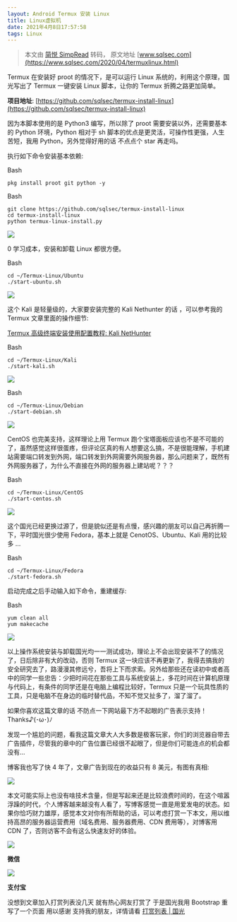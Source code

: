 ```yaml
---
layout: Android Termux 安装 Linux
title: Linux虚拟机
date: 2021年4月8日17:57:58
tags: Linux
---
```




> 本文由 [简悦 SimpRead](http://ksria.com/simpread/) 转码， 原文地址 [www.sqlsec.com](https://www.sqlsec.com/2020/04/termuxlinux.html)

Termux 在安装好 proot 的情况下，是可以运行 Linux 系统的，利用这个原理，国光写出了 Termux 一键安装 Linux 脚本，让你的 Termux 折腾之路更加简单。

**项目地址**: [https://github.com/sqlsec/termux-install-linux](https://github.com/sqlsec/termux-install-linux)

因为本脚本使用的是 Python3 编写，所以除了 proot 需要安装以外，还需要基本的 Python 环境，Python 相对于 sh 脚本的优点是更灵活，可操作性更强，人生苦短，我用 Python，另外觉得好用的话 不点点个 star 再走吗。

执行如下命令安装基本依赖:

Bash

```
pkg install proot git python -y
```

Bash

```
git clone https://github.com/sqlsec/termux-install-linux
cd termux-install-linux
python termux-linux-install.py
```

![](https://image.3001.net/images/20200423/15876456241183.jpg)

0 学习成本，安装和卸载 Linux 都很方便。

Bash

```
cd ~/Termux-Linux/Ubuntu
./start-ubuntu.sh
```

![](https://image.3001.net/images/20200423/1587646427613.png)

这个 Kali 是轻量级的，大家要安装完整的 Kali Nethunter 的话 ，可以参考我的 Termux 文章里面的操作细节:

[Termux 高级终端安装使用配置教程: Kali NetHunter](https://www.sqlsec.com/2018/05/termux.html#toc-heading-120)

Bash

```
cd ~/Termux-Linux/Kali
./start-kali.sh
```

![](https://image.3001.net/images/20200423/15876474958738.png)

Bash

```
cd ~/Termux-Linux/Debian
./start-debian.sh
```

![](https://image.3001.net/images/20200423/15876484859724.png)

CentOS 也完美支持，这样理论上用 Termux 跑个宝塔面板应该也不是不可能的了，虽然感觉这样很蛋疼，但评论区真的有人想要这么搞，不是很能理解，手机建站需要端口转发到外网，端口转发到外网需要外网服务器，那么问题来了，既然有外网服务器了，为什么不直接在外网的服务器上建站呢？？？

Bash

```
cd ~/Termux-Linux/CentOS
./start-centos.sh
```

![](https://image.3001.net/images/20200423/15876497487617.png)

这个国光已经更换过源了，但是貌似还是有点慢，感兴趣的朋友可以自己再折腾一下，平时国光很少使用 Fedora，基本上就是 CenotOS、Ubuntu、Kali 用的比较多 …

Bash

```
cd ~/Termux-Linux/Fedora
./start-fedora.sh
```

启动完成之后手动输入如下命令，重建缓存:

Bash

```
yum clean all
yum makecache
```

![](https://image.3001.net/images/20200423/1587654547348.png)

以上操作系统安装与卸载国光均一一测试成功，理论上不会出现安装不了的情况了，日后除非有大的改动，否则 Termux 这一块应该不再更新了，我得去搞我的安全研究去了，路漫漫其修远兮，吾将上下而求索。另外给那些还在读初中或者高中的同学一些忠告：少把时间花在那些工具与系统安装上，多花时间在计算机原理与代码上，有条件的同学还是在电脑上编程比较好，Termux 只是一个玩具性质的工具，只是电脑不在身边的临时替代品，不知不觉又扯多了，溜了溜了。

如果你喜欢这篇文章的话 不防点一下网站最下方不起眼的广告表示支持！Thanks♪(･ω･)ﾉ

发现一个尴尬的问题，看我这篇文章大人大多数是极客玩家，你们的浏览器自带去广告插件，尽管我的章中的广告位置已经很不起眼了，但是你们可能连点的机会都没有…

博客我也写了快 4 年了，文章广告到现在的收益只有 8 美元，有图有真相:

![](https://image.3001.net/images/20200421/15874495233711.jpg)

本文可能实际上也没有啥技术含量，但是写起来还是比较浪费时间的，在这个喧嚣浮躁的时代，个人博客越来越没有人看了，写博客感觉一直是用爱发电的状态。如果你恰巧财力雄厚，感觉本文对你有所帮助的话，可以考虑打赏一下本文，用以维持高昂的服务器运营费用（域名费用、服务器费用、CDN 费用等），对博客用 CDN 了，否则访客不会有这么快速友好的体验。

![](https://image.3001.net/images/20200421/1587449920128.jpg)

**微信**

![](https://image.3001.net/images/20200421/15874503376388.jpg)

**支付宝**

没想到文章加入打赏列表没几天 就有热心网友打赏了 于是国光我用 Bootstrap 重写了一个页面 用以感谢 支持我的朋友，详情请看 [打赏列表 | 国光](https://www.sqlsec.com/dashang.html)